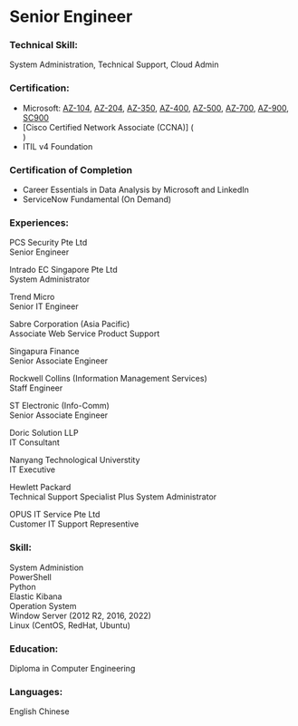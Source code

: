 # Senior Engineer

### Technical Skill: 
System Administration, Technical Support, Cloud Admin

### Certification:
- Microsoft: [AZ-104](https://learn.microsoft.com/api/credentials/share/en-gb/OngHockSoon-8999/76F5FABDCAF05B98?sharingId=343CE5989FD29592), [AZ-204](https://learn.microsoft.com/api/credentials/share/en-gb/OngHockSoon-8999/7D03550A692CF07C?sharingId=343CE5989FD29592), [AZ-350](https://learn.microsoft.com/api/credentials/share/en-gb/OngHockSoon-8999/357416EE6CF411C8?sharingId=343CE5989FD29592), [AZ-400](https://learn.microsoft.com/api/credentials/share/en-gb/OngHockSoon-8999/95713F6D6A977650?sharingId=343CE5989FD29592), [AZ-500](https://learn.microsoft.com/api/credentials/share/en-gb/OngHockSoon-8999/357416EE6CF411C8?sharingId=343CE5989FD29592), [AZ-700](https://learn.microsoft.com/api/credentials/share/en-gb/OngHockSoon-8999/4C92C8AEF85C7008?sharingId=343CE5989FD29592), [AZ-900](https://learn.microsoft.com/api/credentials/share/en-gb/OngHockSoon-8999/AE4A0378F2DA049F?sharingId=343CE5989FD29592), [SC900](https://learn.microsoft.com/api/credentials/share/en-gb/OngHockSoon-8999/815782374434F707?sharingId=343CE5989FD29592)
- [Cisco Certified Network Associate (CCNA)] (<div data-iframe-width="150" data-iframe-height="270" data-share-badge-id="34b104b8-5b6c-4a7d-bcfb-a9913771ded1" data-share-badge-host="https://www.credly.com"></div><script type="text/javascript" async src="//cdn.credly.com/assets/utilities/embed.js"></script>)
- ITIL v4 Foundation

### Certification of Completion 
- Career Essentials in Data Analysis by Microsoft and LinkedIn
- ServiceNow Fundamental (On Demand)

### Experiences:
PCS Security Pte Ltd \
Senior Engineer
<br />
  
Intrado EC Singapore Pte Ltd
<br />System Administrator
  
Trend Micro
<br />Senior IT Engineer

Sabre Corporation (Asia Pacific) 
<br />Associate Web Service Product Support

Singapura Finance
<br />Senior Associate Engineer

Rockwell Collins (Information Management Services)
<br />Staff Engineer

ST Electronic (Info-Comm)
<br />Senior Associate Engineer

Doric Solution LLP 
<br />IT Consultant

Nanyang Technological Universtity
<br />IT Executive 
  
Hewlett Packard
<br />Technical Support Specialist Plus System Administrator
  
OPUS IT Service Pte Ltd
<br />Customer IT Support Representive

### Skill:
System Administion
<br />PowerShell
<br />Python
<br />Elastic Kibana
<br />Operation System
<br />Window Server (2012 R2, 2016, 2022)
<br />Linux (CentOS, RedHat, Ubuntu)
  
### Education:
Diploma in Computer Engineering

### Languages:
English
Chinese
